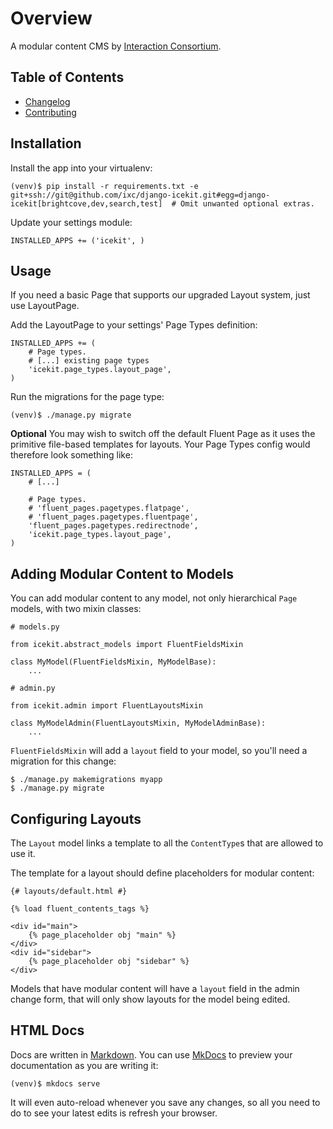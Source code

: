 # Overview

A modular content CMS by [Interaction Consortium].

## Table of Contents

  * [Changelog]
  * [Contributing]

## Installation

Install the app into your virtualenv:

    (venv)$ pip install -r requirements.txt -e git+ssh://git@github.com/ixc/django-icekit.git#egg=django-icekit[brightcove,dev,search,test]  # Omit unwanted optional extras.

Update your settings module:

    INSTALLED_APPS += ('icekit', )

## Usage

If you need a basic Page that supports our upgraded Layout system, just use LayoutPage.

Add the LayoutPage to your settings' Page Types definition:

    INSTALLED_APPS += (
        # Page types.
        # [...] existing page types
        'icekit.page_types.layout_page',
    )

Run the migrations for the page type:

    (venv)$ ./manage.py migrate

**Optional** You may wish to switch off the default Fluent Page as it uses the primitive file-based templates for layouts. Your Page Types config would therefore look something like:

    INSTALLED_APPS = (
        # [...]

        # Page types.
        # 'fluent_pages.pagetypes.flatpage',
        # 'fluent_pages.pagetypes.fluentpage',
        'fluent_pages.pagetypes.redirectnode',
        'icekit.page_types.layout_page',
    )

## Adding Modular Content to Models

You can add modular content to any model, not only hierarchical `Page` models,
with two mixin classes:

    # models.py

    from icekit.abstract_models import FluentFieldsMixin

    class MyModel(FluentFieldsMixin, MyModelBase):
        ...

    # admin.py

    from icekit.admin import FluentLayoutsMixin

    class MyModelAdmin(FluentLayoutsMixin, MyModelAdminBase):
        ...

`FluentFieldsMixin` will add a `layout` field to your model, so you'll need a
migration for this change:

    $ ./manage.py makemigrations myapp
    $ ./manage.py migrate

## Configuring Layouts

The `Layout` model links a template to all the `ContentType`s that are allowed
to use it.

The template for a layout should define placeholders for modular content:

    {# layouts/default.html #}

    {% load fluent_contents_tags %}

    <div id="main">
        {% page_placeholder obj "main" %}
    </div>
    <div id="sidebar">
        {% page_placeholder obj "sidebar" %}
    </div>

Models that have modular content will have a `layout` field in the admin change
form, that will only show layouts for the model being edited.

## HTML Docs

Docs are written in [Markdown]. You can use [MkDocs] to preview your
documentation as you are writing it:

    (venv)$ mkdocs serve

It will even auto-reload whenever you save any changes, so all you need to do
to see your latest edits is refresh your browser.

[Changelog]: changelog.md
[Contributing]: contributing.md
[Interaction Consortium]: http://interaction.net.au
[Markdown]: http://daringfireball.net/projects/markdown/
[MkDocs]: http://mkdocs.org
